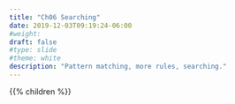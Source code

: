 ```yaml
---
title: "Ch06 Searching"
date: 2019-12-03T09:19:24-06:00
#weight: 
draft: false
#type: slide
#theme: white
description: "Pattern matching, more rules, searching."
---
```


{{% children %}}

